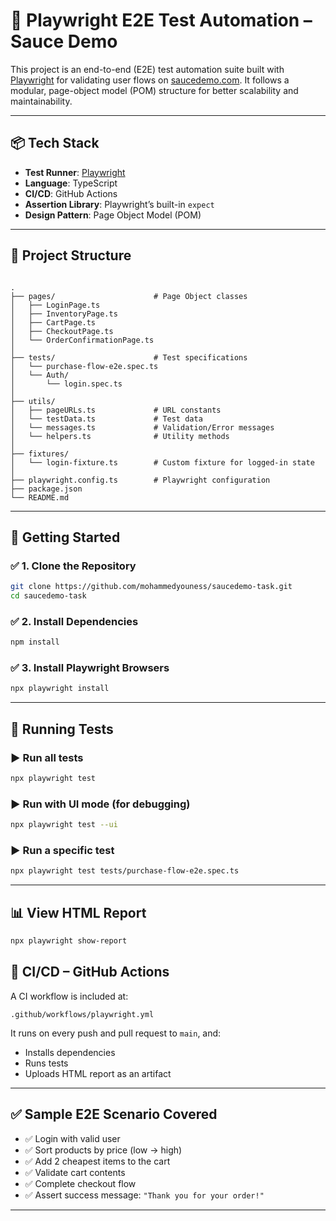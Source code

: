 # 🧪 Playwright E2E Test Automation – Sauce Demo

This project is an end-to-end (E2E) test automation suite built with [Playwright](https://playwright.dev/) for validating user flows on [saucedemo.com](https://www.saucedemo.com/). It follows a modular, page-object model (POM) structure for better scalability and maintainability.

---

## 📦 Tech Stack

- **Test Runner**: [Playwright](https://playwright.dev/)
- **Language**: TypeScript
- **CI/CD**: GitHub Actions
- **Assertion Library**: Playwright’s built-in `expect`
- **Design Pattern**: Page Object Model (POM)

---

## 📁 Project Structure

```

.
├── pages/                      # Page Object classes
│   ├── LoginPage.ts
│   ├── InventoryPage.ts
│   ├── CartPage.ts
│   ├── CheckoutPage.ts
│   └── OrderConfirmationPage.ts
│
├── tests/                      # Test specifications
│   └── purchase-flow-e2e.spec.ts
│   └── Auth/
│       └── login.spec.ts
│
├── utils/
│   ├── pageURLs.ts             # URL constants
│   └── testData.ts             # Test data
│   └── messages.ts             # Validation/Error messages
│   └── helpers.ts              # Utility methods
│
├── fixtures/
│   └── login-fixture.ts        # Custom fixture for logged-in state
│
├── playwright.config.ts        # Playwright configuration
├── package.json
└── README.md

```

---

## 🚀 Getting Started

### ✅ 1. Clone the Repository

```bash
git clone https://github.com/mohammedyouness/saucedemo-task.git
cd saucedemo-task
```

### ✅ 2. Install Dependencies

```bash
npm install
```

### ✅ 3. Install Playwright Browsers

```bash
npx playwright install
```

---

## 🧪 Running Tests

### ▶ Run all tests

```bash
npx playwright test
```

### ▶ Run with UI mode (for debugging)

```bash
npx playwright test --ui
```

### ▶ Run a specific test

```bash
npx playwright test tests/purchase-flow-e2e.spec.ts
```

---

## 📊 View HTML Report

```bash
npx playwright show-report
```

## 🔄 CI/CD – GitHub Actions

A CI workflow is included at:

```
.github/workflows/playwright.yml
```

It runs on every push and pull request to `main`, and:

- Installs dependencies
- Runs tests
- Uploads HTML report as an artifact

---

## ✅ Sample E2E Scenario Covered

- ✅ Login with valid user
- ✅ Sort products by price (low → high)
- ✅ Add 2 cheapest items to the cart
- ✅ Validate cart contents
- ✅ Complete checkout flow
- ✅ Assert success message: `"Thank you for your order!"`

---
